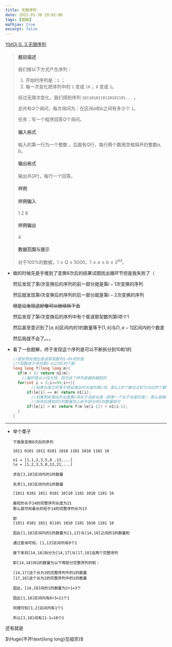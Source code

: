 ```yaml
---
title: 无限序列
date: 2022-01-30 19:02:00
tags: [题解]
mathjax: true
excerpt: false
---
```




[YbtOj G. 3.无限序列](https://www.ybtoj.com.cn/contest/129/problem/7)

> #### 题目描述
>
> 我们按以下方式产生序列：
>
> 1. 开始时序列是：`1` ；
> 2. 每一次变化把序列中的 `1` 变成 `10` ，`0` 变成 `1`。
>
> 经过无限次变化，我们得到序列 `1011010110110101101...` 。
>
> 总共有$Q$个询问，每次询问为：在区间$a$和$b$之间有多少个 `1`。
>
> 任务：写一个程序回答$Q$个询问。
>
> #### 输入格式
>
> 输入的第一行为一个整数 ，后面有$Q$行，每行两个数用空格隔开的整数$a,b$。
>
> #### 输出格式
>
> 输出共$Q$行，每行一个回答。
>
> #### 样例
>
> #### 样例输入
>
> 1
> 2 8
>
>
> #### 样例输出
>
> 4
>
>
> #### 数据范围与提示
>
> 对于$100\%$的数据，$1\leq Q\leq 5000$，$1\leq a \leq b \leq 2^{63}$。



- 做的时候先是手推到了变换8次后的结果试图找出循环节但是我失败了（

  然后发现了第$i$次变换后的序列的前一部分就是第$i-1$次变换的序列

  然后就发现第$i$次变换后的序列的后一部分就是第$i-2$次变换的序列

  ~~但是没发现这好像可以继续拆下去~~

  然后发现了第$i$次变换后的序列中有个斐波那契数列第i项个1

  然后甚至意识到了$[a,b]$区间内的1的数量等于$[1,b]$与$[1,a-1]$区间内的个数差

  然后我就不会了。。。

- 看了一些题解，终于发现这个序列是可以不断拆分到10和1的

  ```cpp
  //提前预处理出斐波那契数列1~99项的值
  //f函数用于寻找第1~m之间1的个数
  long long f(long long m){
  	if(m < 3) return n1[m];
      //最好是从小往大找，因为这个序列是越拆越短的
  	for(int i = 3;i<=99;i++){
          //如果长度正好等于预处理出的长度的第i项，那么1的个数也正好为对应的个数的第i项
  		if(le[i] == m) return n1[i];
          //如果预处理出的长度第i项长于当前长度（即第一个长于长度的值），那么就接着拆后半部分
          //拆完后得到的1的数量加上前半部分的1的数量即可
  		if(le[i] > m) return f(m-le[i-1]) + n1[i-1];
  	}
  }
  ```

---

- 举个栗子

  ```
  下面是变换8次后的序列
  
  1011 0101 1011 0101 1010 1101 1010 1101 10
  
  n1 = [1,1,2,3,5,8 ,13,...]
  le = [1,2,3,5,8,13,21,...]
  
  求在[3,18]区间内的1的数量
  
  先求[1,18]区间内的1的数量
  
  [1011 0101 1011 0101 10]10 1101 1010 1101 10
  
  最短的长于14的完整序列长度为21
  那么就可知最长的短于14的完整序列长为13
  
  即
  [1011 0101 1011 0]101 1010 1101 1010 1101 10
  
  因此[1,18]区间内的1的数量为[1,13]与[14,18]之间的1的数量和
  
  通过查询可知，[1,13]区间内有8个1
  
  接下来将[14,18]拆分为[14,17]与[17,18]这两个完整序列
  
  即[14,18]间1的数量为以下两部分完整序列的和：
  
  [14,17]这个长为3的完整序列中的1的数量
  [17,18]这个长为2的完整序列中的1的数量
  
  因此，[14,18]间的1的数量为2+1=3个
  
  因此[1,18]区间内有8+3=11个1
  
  同理可知[1,2]区间内有1个1
  
  所以[3,18]间有11-1=10个1
  ```




还有就是

$\Huge{不开\text{long long}见祖宗}$
